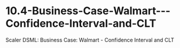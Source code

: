 # 10.4-Business-Case-Walmart---Confidence-Interval-and-CLT
Scaler DSML:  Business Case: Walmart - Confidence Interval and CLT
